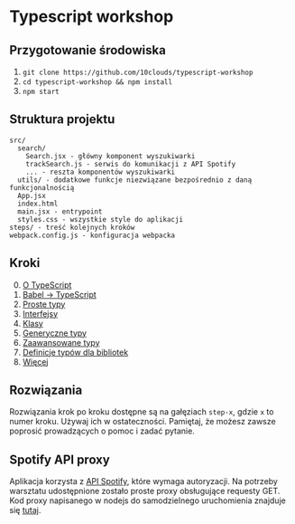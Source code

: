 # Typescript workshop

## Przygotowanie środowiska
1. `git clone https://github.com/10clouds/typescript-workshop`
2. `cd typescript-workshop && npm install`
3. `npm start`

## Struktura projektu
```
src/
  search/
    Search.jsx - główny komponent wyszukiwarki
    trackSearch.js - serwis do komunikacji z API Spotify
    ... - reszta komponentów wyszukiwarki
  utils/ - dodatkowe funkcje niezwiązane bezpośrednio z daną funkcjonalnością
  App.jsx
  index.html
  main.jsx - entrypoint
  styles.css - wszystkie style do aplikacji
steps/ - treść kolejnych kroków
webpack.config.js - konfiguracja webpacka
```

## Kroki
0. [O TypeScript](steps/step-0.md)
1. [Babel -> TypeScript](steps/step-1.md)
2. [Proste typy](steps/step-2.md)
3. [Interfejsy](steps/step-3.md)
4. [Klasy](steps/step-4.md)
5. [Generyczne typy](steps/step-5.md)
6. [Zaawansowane typy](steps/step-6.md)
7. [Definicje typów dla bibliotek](steps/step-7.md)
8. [Więcej](steps/step-8.md)

## Rozwiązania
Rozwiązania krok po kroku dostępne są na gałęziach `step-x`, gdzie `x` to numer
kroku. Używaj ich w ostateczności. Pamiętaj, że możesz zawsze poprosić
prowadzących o pomoc i zadać pytanie.

## Spotify API proxy
Aplikacja korzysta z [API Spotify](https://developer.spotify.com/web-api/endpoint-reference/), które wymaga autoryzacji. Na potrzeby warsztatu udostępnione zostało proste proxy obsługujące requesty GET. Kod proxy napisanego w nodejs do samodzielnego uruchomienia znajduje się [tutaj](https://gist.github.com/aqum/6c914a8535275a8c4733f5498c981d13).
